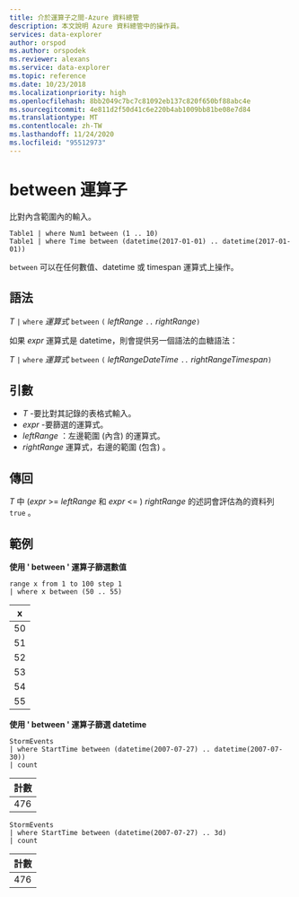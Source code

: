 ```yaml
---
title: 介於運算子之間-Azure 資料總管
description: 本文說明 Azure 資料總管中的操作員。
services: data-explorer
author: orspod
ms.author: orspodek
ms.reviewer: alexans
ms.service: data-explorer
ms.topic: reference
ms.date: 10/23/2018
ms.localizationpriority: high
ms.openlocfilehash: 8bb2049c7bc7c81092eb137c820f650bf88abc4e
ms.sourcegitcommit: 4e811d2f50d41c6e220b4ab1009bb81be08e7d84
ms.translationtype: MT
ms.contentlocale: zh-TW
ms.lasthandoff: 11/24/2020
ms.locfileid: "95512973"
---
```

# <a name="between-operator"></a>between 運算子

比對內含範圍內的輸入。

```kusto
Table1 | where Num1 between (1 .. 10)
Table1 | where Time between (datetime(2017-01-01) .. datetime(2017-01-01))
```

`between` 可以在任何數值、datetime 或 timespan 運算式上操作。
 
## <a name="syntax"></a>語法

*T* `|` `where` *運算式* `between` `(` *leftRange* ` .. ` *rightRange*`)`   
 
如果 *expr* 運算式是 datetime，則會提供另一個語法的血糖語法：

*T* `|` `where` *運算式* `between` `(` *leftRangeDateTime* ` .. ` *rightRangeTimespan*`)`   

## <a name="arguments"></a>引數

* *T* -要比對其記錄的表格式輸入。
* *expr* -要篩選的運算式。
* *leftRange* ：左邊範圍 (內含) 的運算式。
* *rightRange* 運算式，右邊的範圍 (包含) 。

## <a name="returns"></a>傳回

*T* 中 (*expr*  >=  *leftRange* 和 *expr*  <= ) *rightRange* 的述詞會評估為的資料列 `true` 。

## <a name="examples"></a>範例  

**使用 ' between ' 運算子篩選數值**  

<!-- csl: https://help.kusto.windows.net:443/Samples -->
```kusto
range x from 1 to 100 step 1
| where x between (50 .. 55)
```

|x|
|---|
|50|
|51|
|52|
|53|
|54|
|55|

**使用 ' between ' 運算子篩選 datetime**  

<!-- csl: https://help.kusto.windows.net:443/Samples -->
```kusto
StormEvents
| where StartTime between (datetime(2007-07-27) .. datetime(2007-07-30))
| count 
```

|計數|
|---|
|476|

<!-- csl: https://help.kusto.windows.net:443/Samples -->
```kusto
StormEvents
| where StartTime between (datetime(2007-07-27) .. 3d)
| count 
```

|計數|
|---|
|476|
